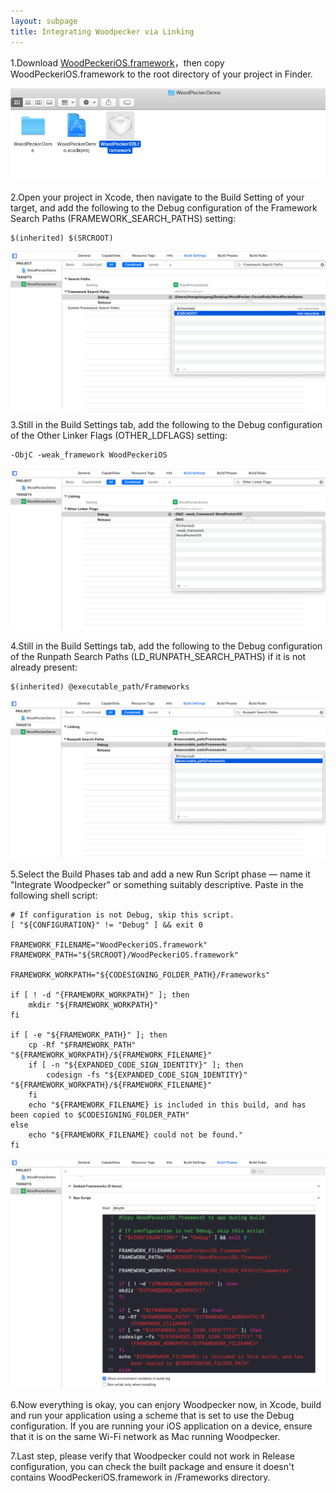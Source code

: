 ```yaml
---
layout: subpage
title: Integrating Woodpecker via Linking
---
```


1.Download <a href="/assets/framework/WoodPeckeriOS.framework.zip">WoodPeckeriOS.framework</a>，then copy WoodPeckeriOS.framework to the root directory of your project in Finder.

<img src="/assets/img/link1.png"/>

2.Open your project in Xcode, then navigate to the Build Setting of your target, and add the following to the Debug configuration of the Framework Search Paths (FRAMEWORK_SEARCH_PATHS) setting:

```
$(inherited) $(SRCROOT)
```
<img src="/assets/img/link2.png"/>

3.Still in the Build Settings tab, add the following to the Debug configuration of the Other Linker Flags (OTHER_LDFLAGS) setting:

```
-ObjC -weak_framework WoodPeckeriOS
```
<img src="/assets/img/link3.png"/>

4.Still in the Build Settings tab, add the following to the Debug configuration of the Runpath Search Paths (LD_RUNPATH_SEARCH_PATHS) if it is not already present:

```
$(inherited) @executable_path/Frameworks
```
<img src="/assets/img/link4.png"/>

5.Select the Build Phases tab and add a new Run Script phase — name it "Integrate Woodpecker" or something suitably descriptive. Paste in the following shell script:

```
# If configuration is not Debug, skip this script.
[ "${CONFIGURATION}" != "Debug" ] && exit 0

FRAMEWORK_FILENAME="WoodPeckeriOS.framework"
FRAMEWORK_PATH="${SRCROOT}/WoodPeckeriOS.framework"

FRAMEWORK_WORKPATH="${CODESIGNING_FOLDER_PATH}/Frameworks"

if [ ! -d "{FRAMEWORK_WORKPATH}" ]; then
    mkdir "${FRAMEWORK_WORKPATH}"
fi

if [ -e "${FRAMEWORK_PATH}" ]; then
    cp -Rf "$FRAMEWORK_PATH" "${FRAMEWORK_WORKPATH}/${FRAMEWORK_FILENAME}"
    if [ -n "${EXPANDED_CODE_SIGN_IDENTITY}" ]; then
        codesign -fs "${EXPANDED_CODE_SIGN_IDENTITY}" "${FRAMEWORK_WORKPATH}/${FRAMEWORK_FILENAME}"
    fi
    echo "${FRAMEWORK_FILENAME} is included in this build, and has been copied to $CODESIGNING_FOLDER_PATH"
else
    echo "${FRAMEWORK_FILENAME} could not be found."
fi
```
<img src="/assets/img/link5.png"/>

6.Now everything is okay, you can enjory Woodpecker now, in Xcode, build and run your application using a scheme that is set to use the Debug configuration. If you are running your iOS application on a device, ensure that it is on the same Wi-Fi network as Mac running Woodpecker.
<br/>

7.Last step, please verify that Woodpecker could not work in Release configuration, you can check the built package and ensure it doesn't contains WoodPeckeriOS.framework in /Frameworks directory.

<br/>
<br/>
<br/>










